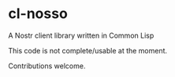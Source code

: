 # cl-nosso
A Nostr client library written in Common Lisp

This code is not complete/usable at the moment.

Contributions welcome.
